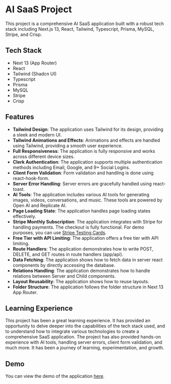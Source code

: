 # AI SaaS Project

This project is a comprehensive AI SaaS application built with a robust tech stack including Next.js 13, React, Tailwind, Typescript, Prisma, MySQL, Stripe, and Crisp.

## Tech Stack

- Next 13 (App Router)
- React
- Tailwind (Shadcn UI)
- Typescript
- Prisma
- MySQL
- Stripe
- Crisp

## Features

- **Tailwind Design**: The application uses Tailwind for its design, providing a sleek and modern UI.
- **Tailwind Animations and Effects**: Animations and effects are handled using Tailwind, providing a smooth user experience.
- **Full Responsiveness**: The application is fully responsive and works across different device sizes.
- **Clerk Authentication**: The application supports multiple authentication methods including Email, Google, and 9+ Social Logins.
- **Client Form Validation**: Form validation and handling is done using react-hook-form.
- **Server Error Handling**: Server errors are gracefully handled using react-toast.
- **AI Tools**: The application includes various AI tools for generating images, videos, conversations, and music. These tools are powered by Open AI and Replicate AI.
- **Page Loading State**: The application handles page loading states effectively.
- **Stripe Monthly Subscription**: The application integrates with Stripe for handling payments. The checkout is fully functional. For demo purposes, you can use [Stripe Testing Cards](https://stripe.com/docs/testing).
- **Free Tier with API Limiting**: The application offers a free tier with API limiting.
- **Route Handlers**: The application demonstrates how to write POST, DELETE, and GET routes in route handlers (app/api).
- **Data Fetching**: The application shows how to fetch data in server react components by directly accessing the database.
- **Relations Handling**: The application demonstrates how to handle relations between Server and Child components.
- **Layout Reusability**: The application shows how to reuse layouts.
- **Folder Structure**: The application follows the folder structure in Next 13 App Router.

## Learning Experience

This project has been a great learning experience. It has provided an opportunity to delve deeper into the capabilities of the tech stack used, and to understand how to integrate various technologies to create a comprehensive SaaS application. The project has also provided hands-on experience with AI tools, handling server errors, client form validation, and much more. It has been a journey of learning, experimentation, and growth.

## Demo

You can view the demo of the application [here](https://ai-saas.vercel.app/).


